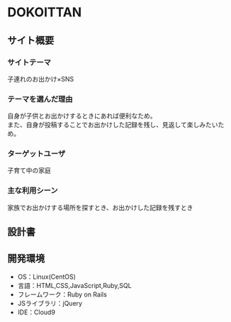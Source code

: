 # DOKOITTAN

## サイト概要 
### サイトテーマ
子連れのお出かけ×SNS

### テーマを選んだ理由
自身が子供とお出かけするときにあれば便利なため。</br>
また、自身が投稿することでお出かけした記録を残し、見返して楽しみたいため。

### ターゲットユーザ
子育て中の家庭

### 主な利用シーン
家族でお出かけする場所を探すとき、お出かけした記録を残すとき

## 設計書


## 開発環境
- OS：Linux(CentOS)
- 言語：HTML,CSS,JavaScript,Ruby,SQL
- フレームワーク：Ruby on Rails
- JSライブラリ：jQuery
- IDE：Cloud9
